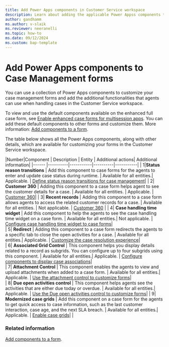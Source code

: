 ```yaml
---
title: Add Power Apps components in Customer Service workspace 
description: Learn about adding the applicable Power Appss components to Case Management forms.
author: gandhamm 
ms.author: v-slaik
ms.reviewer: neeranelli 
ms.topic: how-to 
ms.date: 09/12/2024
ms.custom: bap-template 
---
```


# Add Power Apps components to Case Management forms

You can use a collection of Power Apps components to customize your case management forms and add the additional functionalities that agents can use when handling cases in the Customer Service workspace.

To view and use the default components available on the enhanced full case form, see [Enable enhanced case forms for multisession apps](case-enh-config.md). You can add these default components to other forms and customize them. More information: [Add components to a form](/power-apps/maker/model-driven-apps/add-move-configure-or-delete-components-on-form).

The table below shows all the Power Apps components, along with other details, which are available for customizing your forms in the Customer Service workspace.

|Number|Component   | Description   | Entity   |  Additional actions| Additional information|
|------ |----------|-----------|----------|-----------|
| 1|**Status reason transitions** | Add this component to case forms for the agents to enter and update case status during runtime. | Available for all entities.| Applicable. | [Define status reason transitions for case management](define-status-reason-transitions-case-management.md)|
| 2| **Customer 360** | Adding this component to a case form helps agent to see the customer details for a case. | Available for all entities. | Applicable. | [Customer 360](add-display-components-to-case-form.md)| 
| 3| **Recent records** |  Adding this component to a case form allows agents to access the related customer records for a case. | Available for all entities. | Not applicable. | [Customer 360](add-display-components-to-case-form.md) |
| 4| **Case handling time widget** | Add this component to help the agents to see the case handling time widget on a case form. | Available for all entities.| Not applicable. | [Configure case handling time widget to case forms](add-case-handling-time.md)|  
| 5| **Redirect** | Adding this component to a case form redirects the agents to a specific tab to close the open activities for a case. | Available for all entities.| Applicable. | [Customize the case resolution experience](add-enhanced-case-management.md)|   
| 6| **Associated Grid Control** | This component helps you display details related to a record as subgrids. You can configure up to four subgrids using this component. | Available for all entities.| Applicable. | [Configure components to display case associations](add-associated-grid-control.md)|  
| 7| **Attachment Control** | This component enables the agents to view and upload attachments when added to a case form. | Available for all entities.| Applicable. | [Use the attachment control to customize forms](add-attachment-control.md)|  
| 8| **Due open activities control** | This component helps agents see the activities that are either due today or overdue. | Available for all entities.| Applicable. | [Use the Due open activities control to customize forms](add-due-open-activities.md)|
| 9| **Modernized case grids** | Add this component on a case form for the agents to get quick access to case information, such as the last customer interaction, case age, and the next SLA breach. | Available for all entities.| Applicable. | [Enable case grids](enable-case-grids.md)| |


### Related information

[Add components to a form](/power-apps/maker/model-driven-apps/add-move-configure-or-delete-components-on-form).